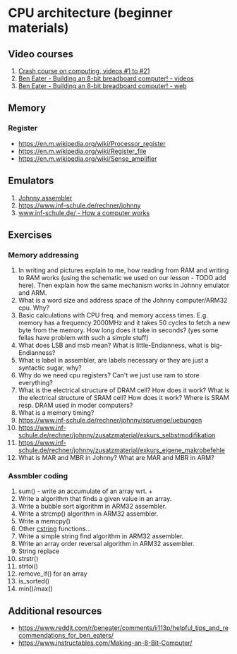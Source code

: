 # CPU architecture (beginner materials)

## Video courses

1. [Crash course on computing, videos #1 to #21](https://youtube.com/playlist?list=PL8dPuuaLjXtNlUrzyH5r6jN9ulIgZBpdo&si=g7C1SamcjVqkt9vH)
2. [Ben Eater - Building an 8-bit breadboard computer! - videos](https://youtube.com/playlist?list=PLowKtXNTBypGqImE405J2565dvjafglHU&si=qTbTygQdp7m_kmk0)
3. [Ben Eater - Building an 8-bit breadboard computer! - web](https://eater.net/8bit)

## Memory

### Register

* <https://en.m.wikipedia.org/wiki/Processor_register>
* <https://en.m.wikipedia.org/wiki/Register_file>
* <https://en.m.wikipedia.org/wiki/Sense_amplifier>

## Emulators

1. [Johnny assembler](https://dev.inf-schule.de/content/12_rechner/4_johnny/johnny3/)
2. <https://www.inf-schule.de/rechner/johnny>
3. [www.inf-schule.de/ - How a computer works](https://www.inf-schule.de/rechner)

## Exercises

### Memory addressing

1. In writing and pictures explain to me, how reading from RAM and writing to RAM works (using the schematic we used
   on our lesson - TODO add here). Then explain how the same mechanism works in Johnny emulator and ARM.
2. What is a word size and address space of the Johnny computer/ARM32 cpu. Why?
3. Basic calculations with CPU freq. and memory access times. E.g. memory has a frequency 2000MHz and it takes 50 cycles
   to fetch a new byte from the memory. How long does it take in seconds? (yes some fellas have problem with such a simple stuff)
4. What does LSB and msb mean? What is little-Endianness, what is big-Endianness?
5. What is label in assembler, are labels necessary or they are just a syntactic sugar, why?
6. Why do we need cpu registers? Can't we just use ram to store everything?
7. What is the electrical structure of DRAM cell? How does it work? What is the electrical structure of SRAM cell? How does it work? Where is SRAM resp. DRAM used in moder computers?
8. What is a memory timing?
9. https://www.inf-schule.de/rechner/johnny/spruenge/uebungen
10. https://www.inf-schule.de/rechner/johnny/zusatzmaterial/exkurs_selbstmodifikation
11. https://www.inf-schule.de/rechner/johnny/zusatzmaterial/exkurs_eigene_makrobefehle
12. What is MAR and MBR in Johnny? What are MAR and MBR in ARM?

### Assmbler coding

1. sum() - write an accumulate of an array wrt. +
2. Write a algorithm that finds a given value in an array.
3. Write a bubble sort algorithm in ARM32 assembler.
4. Write a strcmp() algorithm in ARM32 assembler.
5. Write a memcpy()
6. Other [cstring](https://cplusplus.com/reference/cstring/) functions...
7. Write a simple string find algorithm in ARM32 assembler.
8. Write an array order reversal algorithm in ARM32 assembler.
9. String replace
10. strstr()
11. strtoi()
12. remove_if() for an array
13. is_sorted()
14. min()/max()

## Additional resources

* <https://www.reddit.com/r/beneater/comments/ii113p/helpful_tips_and_recommendations_for_ben_eaters/>
* <https://www.instructables.com/Making-an-8-Bit-Computer/>
